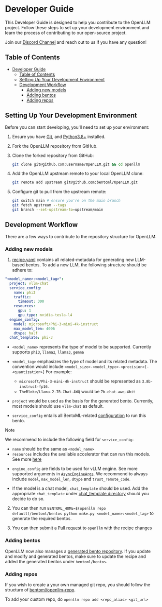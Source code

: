 # Developer Guide

This Developer Guide is designed to help you contribute to the OpenLLM project.
Follow these steps to set up your development environment and learn the process
of contributing to our open-source project.

Join our [Discord Channel](https://l.bentoml.com/join-openllm-discord) and reach
out to us if you have any question!

## Table of Contents

- [Developer Guide](#developer-guide)
  - [Table of Contents](#table-of-contents)
  - [Setting Up Your Development Environment](#setting-up-your-development-environment)
  - [Development Workflow](#development-workflow)
    - [Adding new models](#adding-new-models)
    - [Adding bentos](#adding-new-models)
    - [Adding repos](#adding-new-models)

## Setting Up Your Development Environment

Before you can start developing, you'll need to set up your environment:

1. Ensure you have [Git](https://git-scm.com/), and
   [Python3.8+](https://www.python.org/downloads/) installed.
2. Fork the OpenLLM repository from GitHub.
3. Clone the forked repository from GitHub:

   ```bash
   git clone git@github.com:username/OpenLLM.git && cd openllm
   ```

4. Add the OpenLLM upstream remote to your local OpenLLM clone:

   ```bash
   git remote add upstream git@github.com:bentoml/OpenLLM.git
   ```

5. Configure git to pull from the upstream remote:

   ```bash
   git switch main # ensure you're on the main branch
   git fetch upstream --tags
   git branch --set-upstream-to=upstream/main
   ```

## Development Workflow

There are a few ways to contribute to the repository structure for OpenLLM:

### Adding new models

1. [recipe.yaml](./recipe.yaml) contains all related-metadata for generating new LLM-based bentos. To add a new LLM, the following structure should be adhere to:

```yaml
"<model_name>:<model_tag>":
  project: vllm-chat
  service_config:
    name: phi3
    traffic:
      timeout: 300
    resources:
      gpu: 1
      gpu_type: nvidia-tesla-l4
  engine_config:
    model: microsoft/Phi-3-mini-4k-instruct
    max_model_len: 4096
    dtype: half
  chat_template: phi-3
```

- `<model_name>` represents the type of model to be supported. Currently supports `phi3`, `llama2`, `llama3`, `gemma`

- `<model_tag>` emphasizes the type of model and its related metadata. The convention would include `<model_size>-<model_type>-<precision>[-<quantization>]`
  For example:

  - `microsoft/Phi-3-mini-4k-instruct` should be represented as `3.8b-instruct-fp16`.
  - `TheBloke/Llama-2-7B-Chat-AWQ` would be `7b-chat-awq-4bit`

- `project` would be used as the basis for the generated bento. Currently, most models should use `vllm-chat` as default.

- `service_config` entails all BentoML-related [configuration](https://docs.bentoml.com/en/latest/guides/configurations.html) to run this bento.

> [!NOTE]
>
> We recommend to include the following field for `service_config`:
>
> - `name` should be the same as `<model_name>`
> - `resources` includes the available accelerator that can run this models. See more [here](https://docs.bentoml.com/en/latest/guides/configurations.html#resources)

- `engine_config` are fields to be used for vLLM engine. See more supported arguments in [`AsyncEngineArgs`](https://github.com/vllm-project/vllm/blob/7cd2ebb0251fd1fd0eec5c93dac674603a22eddd/vllm/engine/arg_utils.py#L799). We recommend to always include `model`, `max_model_len`, `dtype` and `trust_remote_code`.

- If the model is a chat model, `chat_template` should be used. Add the appropriate `chat_template` under [chat_template directory](./vllm-chat/chat_templates/) should you decide to do so.

2. You can then run `BENTOML_HOME=$(openllm repo default)/bentoml/bentos python make.py <model_name>:<model_tag>` to generate the required bentos.

3. You can then submit a [Pull request](https://docs.github.com/en/pull-requests/collaborating-with-pull-requests/proposing-changes-to-your-work-with-pull-requests/creating-a-pull-request) to `openllm` with the recipe changes

### Adding bentos

OpenLLM now also manages a [generated bento repository](https://github.com/bentoml/openllm-repo/tree/main). If you update and modify and generated bentos, make sure to update the recipe and added the generated bentos under `bentoml/bentos`.

### Adding repos

If you wish to create a your own managed git repo, you should follow the structure of [bentoml/openllm-repo](https://github.com/bentoml/openllm-repo/tree/main).

To add your custom repo, do `openllm repo add <repo_alias> <git_url>`
